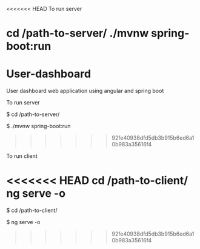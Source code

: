 <<<<<<< HEAD
To run server

cd /path-to-server/
./mvnw spring-boot:run
=======
# User-dashboard
User dashboard web application using angular and spring boot

To run server

$ cd /path-to-server/

$ ./mvnw spring-boot:run
>>>>>>> 92fe40938dfd5db3b915b6ed6a10b983a35616f4



To run client

<<<<<<< HEAD
cd /path-to-client/
ng serve -o
=======
$ cd /path-to-client/

$ ng serve -o
>>>>>>> 92fe40938dfd5db3b915b6ed6a10b983a35616f4
